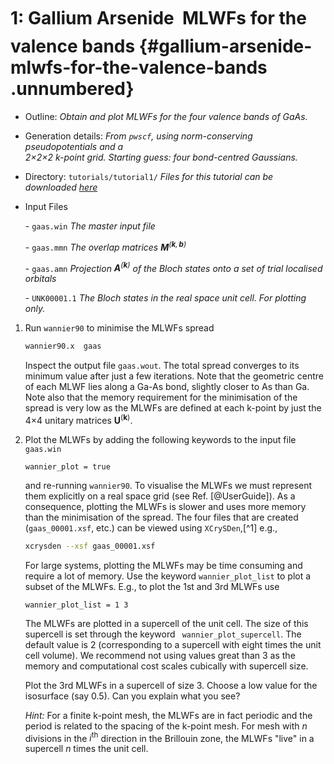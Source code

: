# 1: Gallium Arsenide &#151; MLWFs for the valence bands {#gallium-arsenide-mlwfs-for-the-valence-bands .unnumbered}

-   Outline: *Obtain and plot MLWFs for the four valence bands of GaAs.*

-   Generation details: *From `pwscf`, using norm-conserving
    pseudopotentials and a <br> 
    2$\times$2$\times$2 k-point grid. Starting guess: four bond-centred Gaussians.*

-   Directory: `tutorials/tutorial1/` *Files for this tutorial can be 
    downloaded [here](https://github.com/wannier-developers/wannier90/tutorials/tutorial1)*

-   Input Files

    \-    `gaas.win` *The master input file*

    \-    `gaas.mmn` *The overlap matrices
        $\mathbf{M}^{(\mathbf{k},\mathbf{b})}$*

    \-    `gaas.amn` *Projection $\mathbf{A}^{(\mathbf{k})}$ of the Bloch
        states onto a set of trial localised orbitals*

    \-    `UNK00001.1` *The Bloch states in the real space unit cell. For
        plotting only.*

1.  Run `wannier90` to minimise the MLWFs spread

    ```bash title="Terminal"
    wannier90.x  gaas
    ```

    Inspect the output file `gaas.wout`. The total spread converges to
    its minimum value after just a few iterations. Note that the
    geometric centre of each MLWF lies along a Ga-As bond, slightly
    closer to As than Ga. Note also that the memory requirement for the
    minimisation of the spread is very low as the MLWFs are defined at
    each k-point by just the 4$\times$4 unitary
    matrices $\mathbf{U}^{(\mathbf{k})}$.

2.  Plot the MLWFs by adding the following keywords to the input file
    `gaas.win`

    ``` title="Input file"
    wannier_plot = true
    ```

    and re-running `wannier90`. To visualise the MLWFs we must represent
    them explicitly on a real space grid (see Ref. [@UserGuide]). As a
    consequence, plotting the MLWFs is slower and uses more memory than
    the minimisation of the spread. The four files that are created
    (`gaas_00001.xsf`, etc.) can be viewed using `XCrySDen`,[^1] e.g.,

    ```bash title="Terminal"
    xcrysden --xsf gaas_00001.xsf
    ```

    For large systems, plotting the MLWFs may be time consuming and
    require a lot of memory. Use the keyword `wannier_plot_list` to plot
    a subset of the MLWFs. E.g., to plot the 1st and 3rd MLWFs use

    ``` title="Input file"
    wannier_plot_list = 1 3
    ```

    The MLWFs are plotted in a supercell of the unit cell. The size of
    this supercell is set through the keyword ` wannier_plot_supercell`.
    The default value is 2 (corresponding to a supercell with eight
    times the unit cell volume). We recommend not using values great
    than 3 as the memory and computational cost scales cubically with
    supercell size.

    Plot the 3rd MLWFs in a supercell of size 3. Choose a low value for
    the isosurface (say 0.5). Can you explain what you see?

    *Hint:* For a finite k-point mesh, the MLWFs are in fact periodic
    and the period is related to the spacing of the k-point mesh. For
    mesh with $n$ divisions in the $i^{\mathrm{th}}$ direction in the
    Brillouin zone, the MLWFs "live" in a supercell $n$ times the unit
    cell.

